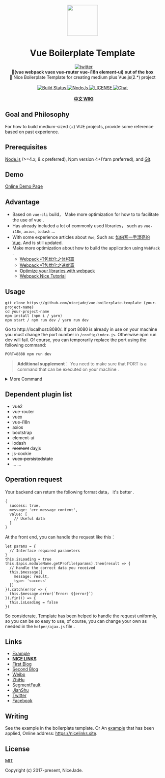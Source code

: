 <p align="center"><a href="https://vuejs.org" target="_blank"><img width="100"src="https://vuejs.org/images/logo.png"></a></p>

<h1 align="center"><strong>Vue Boilerplate Template</strong></h1>

<div align="center">
   <a href="https://twitter.com/intent/tweet?text=Cool:&url=https://github.com/nicejade/vue-boilerplate-template">
    <img src="https://img.shields.io/twitter/url/https://github.com/nicejade/vue-boilerplate-template/blob/master/assets/images/logo.svg?style=for-the-badge" alt="twitter">
  </a>
</div>

<div align="center">
  <strong>
    🍒(vue webpack vuex vue-router vue-i18n element-ui) out of the box
  </strong>
</div>

<div align="center">
🍎 Nice Boilerplate Template for creating medium plus Vue.js(2.*) project
</div>

<br>

<div align="center">
  <a href="https://circleci.com/gh/nicejade/vue-boilerplate-template">
    <img src="https://img.shields.io/circleci/project/nicejade/vue-boilerplate-template.svg" alt="Build Status">
  </a>
  <a href="https://nodejs.org/en/">
    <img src="https://img.shields.io/badge/node-%3E%3D%206.11.5-brightgreen.svg" alt="NodeJs">
  </a>
  <a href="https://github.com/nicejade/vue-boilerplate-template">
    <img src="https://img.shields.io/github/license/nicejade/vue-boilerplate-template.svg" alt="LICENSE">
  </a>
  <a href="https://spectrum.chat/nice-links">
    <img src="https://img.shields.io/badge/chat-on%20%20spectrum-green.svg" alt="Chat">
  </a>
</div>

<br>

<div align="center">
  <strong>
    <a rel="noreferrer noopener" target="_blank" href="https://jeffjade.com/2018/05/20/140-vue-webpack-boilerplate-template/">中文 WIKI</a>
  </strong>
</div>

## Goal and Philosophy

For how to build medium-sized (+) VUE projects, provide some reference based on past experience.

## Prerequisites

[Node.js](https://nodejs.org/en/) (>=4.x, 8.x preferred), Npm version 4+(Yarn preferred), and [Git](https://git-scm.com/).

## Demo

[Online Demo Page](https://blog.lovejade.cn/vue-boilerplate-template/)

## Advantage
- Based on `vue-cli` build， Make more optimization for how to to facilitate the use of vue .
- Has already included a lot of commonly used libraries， such as `vue-i18n`, `axios`, `lodash` ...
- With some experience articles about `Vue`, Such as: [如何写一手漂亮的 Vue](https://jeffjade.com/2017/03/11/120-how-to-write-vue-better/). And is still updated.
- Make more optimization about how to build the application using `WebPack` .
  - [Webpack 打包优化之体积篇](http://jeffjade.com/2017/08/06/124-webpack-packge-optimization-for-volume/)
  - [Webpack 打包优化之速度篇](http://jeffjade.com/2017/08/12/125-webpack-package-optimization-for-speed/)
  - [Optimize your libraries with webpack](https://github.com/GoogleChromeLabs/webpack-libs-optimizations)
  - [Webpack Nice Tutorial](https://github.com/nicejade/nice-front-end-tutorial/blob/master/tutorial/webpack-tutorial.md)

## Usage

```
git clone https://github.com/nicejade/vue-boilerplate-template (your-project-name)
cd your-project-name
npm install (npm i / yarn)
npm start / npm run dev / yarn run dev
```

Go to http://localhost:8080/. If port 8080 is already in use on your machine you must change the port number in `/config/index.js`. Otherwise npm run dev will fail. Of course, you can temporarily replace the port using the following command:

```
PORT=8888 npm run dev
```

>**Additional supplement**： You need to make sure that PORT is a command that can be executed on your machine .

<details>
<summary>More Command</summary>

```
npm run build
```
Equivalent execution `node build.js`, initiate a build project .

```
npm run build:dll
```
Equivalent execution `webpack --config build/webpack.dll.conf.js`, For more information see [webpack.DllPlugin](https://webpack.js.org/plugins/dll-plugin/).

```
npm run jarvis / yarn run jarvis
```

run [webpack-jarvis](https://github.com/zouhir/jarvis)(A very intelligent browser based Webpack dashboard)，In your browser open: localhost:1337 , you have it.

![JARVIS for Webpack](https://raw.githubusercontent.com/nicejade/vue-boilerplate-template/master/static/img/JARVIS%20for%20Webpack.png)

```bash
npm run pretest
```
Using nodejs to build the local server: http://localhost:3000/ , do a simple pre test for the code after the package.

```
npm run analyz
```

Webpack plugin and CLI utility that represents bundle content as convenient interactive zoomable treemap. It will automatically open this address：http://localhost:8888/ .

![webpack-bundle-analyzer](https://cloud.githubusercontent.com/assets/302213/20628702/93f72404-b338-11e6-92d4-9a365550a701.gif)

</details>

## Dependent plugin list

- vue2
- vue-router
- vuex
- vue-i18n
- axios
- bootstrap
- element-ui
- lodash
- ~~moment~~ dayjs
- js-cookie
- ~~vuex-persistedstate~~
- ... ...

## Operation request
Your backend can return the following format data， it's better .
```
{
  success: true,
  message: 'err message content',
  value: [
    // Useful data
  ]
}
```

At the front end, you can handle the request like this：
```
let params = {
  // Interface required parameters
}
this.isLoading = true
this.$apis.moduleName.getProfile(params).then(result => {
  // Handle the correct data you received
  this.$message({
    message: result,
    type: 'success'
  })
}).catch(error => {
  this.$message.error(`Error: ${error}`)
}).fin(() => {
  this.isLoading = false
})
```

So considerate, Template has been helped to handle the request uniformly, so you can be so easy to use, of course, you can change your own as needed in the `helper/ajax.js` file .

## Links

- [Example](https://github.com/nicejade/nicelinks-vue-client)
- [**NICE LINKS**](https://nicelinks.site?from=github)
- [First Blog](https://jeffjade.com)
- [Second Blog](https://blog.lovejade.cn/)
- [Weibo](http://weibo.com/jeffjade)
- [ZhiHu](https://www.zhihu.com/people/yang-qiong-pu/)
- [SegmentFault](https://segmentfault.com/u/jeffjade)
- [JianShu](http://www.jianshu.com/u/9aae3d8f4c3d)
- [Twitter](https://twitter.com/jeffjade2)
- [Facebook](https://www.facebook.com/yang.gang.jade)

## Writing

See the example in the boilerplate template. Or An [example](https://github.com/nicejade/nicelinks-vue-client) that has been applied, Online address: https://nicelinks.site.

## License

[MIT](http://opensource.org/licenses/MIT)

Copyright (c) 2017-present, NiceJade.
